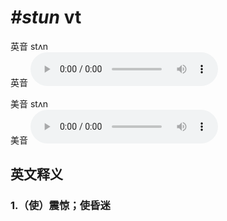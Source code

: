 # ***\#stun*** vt
英音 stʌn  
英音
<audio src="./media/stun1_AAC.aac" controls="controls"></audio>

美音 stʌn  
美音
<audio src="./media/stun2_AAC.aac" controls="controls"></audio>



  

英文释义
---
### 1.**（使）震惊；使昏迷**  


